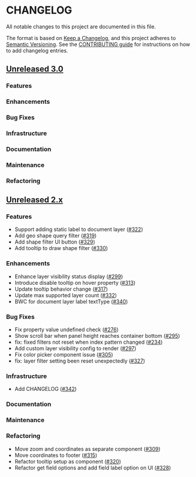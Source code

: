 # CHANGELOG
All notable changes to this project are documented in this file.

The format is based on [Keep a Changelog](https://keepachangelog.com/en/1.0.0/), and this project adheres to [Semantic Versioning](https://semver.org/spec/v2.0.0.html). See the [CONTRIBUTING guide](./CONTRIBUTING.md#Changelog) for instructions on how to add changelog entries.

## [Unreleased 3.0](https://github.com/opensearch-project/dashboards-maps/compare/2.x...HEAD)
### Features
### Enhancements
### Bug Fixes
### Infrastructure
### Documentation
### Maintenance
### Refactoring

## [Unreleased 2.x](https://github.com/opensearch-project/dashboards-maps/compare/2.6...2.x)
### Features
* Support adding static label to document layer ([#322](https://github.com/opensearch-project/dashboards-maps/pull/322))
* Add geo shape query filter ([#319](https://github.com/opensearch-project/dashboards-maps/pull/319))
* Add shape filter UI button ([#329](https://github.com/opensearch-project/dashboards-maps/pull/329))
* Add tooltip to draw shape filter ([#330](https://github.com/opensearch-project/dashboards-maps/pull/330))
### Enhancements
* Enhance layer visibility status display ([#299](https://github.com/opensearch-project/dashboards-maps/pull/299))
* Introduce disable tooltip on hover property ([#313](https://github.com/opensearch-project/dashboards-maps/pull/313))
* Update tooltip behavior change ([#317](https://github.com/opensearch-project/dashboards-maps/pull/317))
* Update max supported layer count ([#332](https://github.com/opensearch-project/dashboards-maps/pull/332))
* BWC for document layer label textType ([#340](https://github.com/opensearch-project/dashboards-maps/pull/340))
### Bug Fixes
* Fix property value undefined check ([#276](https://github.com/opensearch-project/dashboards-maps/pull/276))
* Show scroll bar when panel height reaches container bottom ([#295](https://github.com/opensearch-project/dashboards-maps/pull/295))
* fix: fixed filters not reset when index pattern changed ([#234](https://github.com/opensearch-project/dashboards-maps/pull/234))
* Add custom layer visibility config to render ([#297](https://github.com/opensearch-project/dashboards-maps/pull/297))
* Fix color picker component issue ([#305](https://github.com/opensearch-project/dashboards-maps/pull/305))
* fix: layer filter setting been reset unexpectedly ([#327](https://github.com/opensearch-project/dashboards-maps/commits/2.x))
### Infrastructure
* Add CHANGELOG ([#342](https://github.com/opensearch-project/dashboards-maps/pull/342))
### Documentation
### Maintenance
### Refactoring
* Move zoom and coordinates as separate component ([#309](https://github.com/opensearch-project/dashboards-maps/pull/309))
* Move coordinates to footer ([#315](https://github.com/opensearch-project/dashboards-maps/pull/315))
* Refactor tooltip setup as component ([#320](https://github.com/opensearch-project/dashboards-maps/pull/320))
* Refactor get field options and add field label option on UI ([#328](https://github.com/opensearch-project/dashboards-maps/pull/328))
